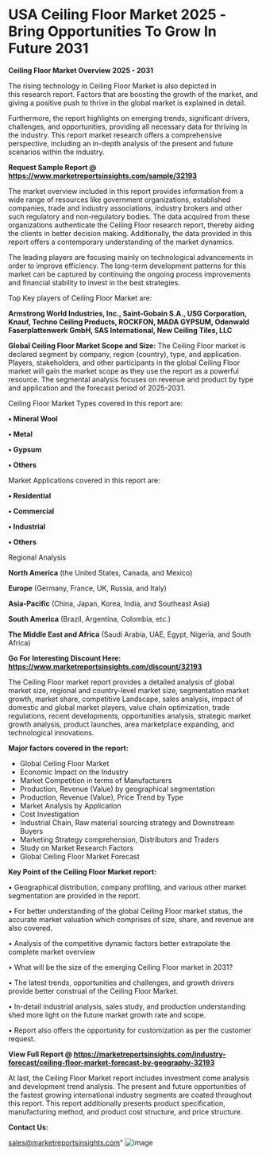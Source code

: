 # USA Ceiling Floor Market 2025 -Bring Opportunities To Grow In Future 2031

<Strong> Ceiling Floor Market Overview 2025 - 2031</strong>

The rising technology in Ceiling Floor Market is also depicted in this research report. Factors that are boosting the growth of the market, and giving a positive push to thrive in the global market is explained in detail.

Furthermore, the report highlights on emerging trends, significant drivers, challenges, and opportunities, providing all necessary data for thriving in the industry. This report market research offers a comprehensive perspective, including an in-depth analysis of the present and future scenarios within the industry.

<strong>Request Sample Report @ <a href=https://www.marketreportsinsights.com/sample/32193>https://www.marketreportsinsights.com/sample/32193</a></strong>

The market overview included in this report provides information from a wide range of resources like government organizations, established companies, trade and industry associations, industry brokers and other such regulatory and non-regulatory bodies. The data acquired from these organizations authenticate the Ceiling Floor research report, thereby aiding the clients in better decision making. Additionally, the data provided in this report offers a contemporary understanding of the market dynamics.

The leading players are focusing mainly on technological advancements in order to improve efficiency. The long-term development patterns for this market can be captured by continuing the ongoing process improvements and financial stability to invest in the best strategies.

Top Key players of Ceiling Floor Market are:

<strong>Armstrong World Industries, Inc., Saint-Gobain S.A., USG Corporation, Knauf, Techno Ceiling Products, ROCKFON, MADA GYPSUM, Odenwald Faserplattenwerk GmbH, SAS International, New Ceiling Tiles, LLC</strong>

<strong><b>Global Ceiling Floor Market Scope and Size:</b></strong>
The Ceiling Floor market is declared segment by company, region (country), type, and application. Players, stakeholders, and other participants in the global Ceiling Floor market will gain the market scope as they use the report as a powerful resource. The segmental analysis focuses on revenue and product by type and application and the forecast period of 2025-2031.

Ceiling Floor Market Types covered in this report are:

<strong>• Mineral Wool

• Metal

• Gypsum

• Others</strong>

Market Applications covered in this report are:

<strong>• Residential

• Commercial

• Industrial

• Others</strong> 

Regional Analysis

<strong>North America</strong> (the United States, Canada, and Mexico)

<strong>Europe</strong> (Germany, France, UK, Russia, and Italy)

<strong>Asia-Pacific</strong> (China, Japan, Korea, India, and Southeast Asia)

<strong>South America</strong> (Brazil, Argentina, Colombia, etc.)

<strong>The Middle East and Africa</strong> (Saudi Arabia, UAE, Egypt, Nigeria, and South Africa)

<strong>Go For Interesting Discount Here: <a href=https://www.marketreportsinsights.com/discount/32193>https://www.marketreportsinsights.com/discount/32193</a></strong>

The Ceiling Floor market report provides a detailed analysis of global market size, regional and country-level market size, segmentation market growth, market share, competitive Landscape, sales analysis, impact of domestic and global market players, value chain optimization, trade regulations, recent developments, opportunities analysis, strategic market growth analysis, product launches, area marketplace expanding, and technological innovations.

<strong><b>Major factors covered in the report:</b></strong>
<ul>
  <li>Global Ceiling Floor Market </li>
  <li>Economic Impact on the Industry</li>
  <li>Market Competition in terms of Manufacturers</li>
  <li>Production, Revenue (Value) by geographical segmentation</li>
  <li>Production, Revenue (Value), Price Trend by Type</li>
  <li>Market Analysis by Application</li>
  <li>Cost Investigation</li>
  <li>Industrial Chain, Raw material sourcing strategy and Downstream Buyers</li>
  <li>Marketing Strategy comprehension, Distributors and Traders</li>
  <li>Study on Market Research Factors</li>
  <li>Global Ceiling Floor Market Forecast</li>
</ul>

<strong><b>Key Point of the Ceiling Floor Market report:</b></strong>

• Geographical distribution, company profiling, and various other market segmentation are provided in the report.

• For better understanding of the global Ceiling Floor market status, the accurate market valuation which comprises of size, share, and revenue are also covered.

• Analysis of the competitive dynamic factors better extrapolate the complete market overview

• What will be the size of the emerging Ceiling Floor market in 2031?

• The latest trends, opportunities and challenges, and growth drivers provide better construal of the Ceiling Floor Market.

• In-detail industrial analysis, sales study, and production understanding shed more light on the future market growth rate and scope.

• Report also offers the opportunity for customization as per the customer request.

<strong><b>View Full Report @ <a href=https://marketreportsinsights.com/industry-forecast/ceiling-floor-market-forecast-by-geography-32193>https://marketreportsinsights.com/industry-forecast/ceiling-floor-market-forecast-by-geography-32193</a></b></strong>


At last, the Ceiling Floor Market report includes investment come analysis and development trend analysis. The present and future opportunities of the fastest growing international industry segments are coated throughout this report. This report additionally presents product specification, manufacturing method, and product cost structure, and price structure.

<strong>Contact Us:</strong>

sales@marketreportsinsights.com"
![image](https://github.com/user-attachments/assets/a29ec987-30a8-46a7-8669-b49c7329e8b1)
